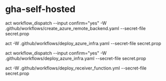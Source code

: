 # gha-self-hosted

<!-- Execute the azure remote backend --> 
 act workflow_dispatch --input confirm="yes" -W .github/workflows/create_azure_remote_backend.yaml --secret-file secret.prop


<!-- Execute azure infra creation -->

act -W .github/workflows/deploy_azure_infra.yaml --secret-file secret.prop

<!-- Destroy Azure infra -->
act workflow_dispatch --input confirm="yes" -W .github/workflows/deploy_azure_infra.yaml --secret-file secret.prop

act -W .github/workflows/deploy_receiver_function.yml --secret-file secret.prop